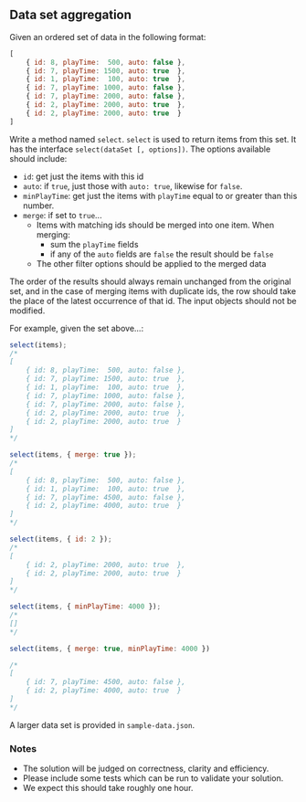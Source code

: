 ## Data set aggregation

Given an ordered set of data in the following format:

```javascript
[
    { id: 8, playTime:  500, auto: false },
    { id: 7, playTime: 1500, auto: true  },
    { id: 1, playTime:  100, auto: true  },
    { id: 7, playTime: 1000, auto: false },
    { id: 7, playTime: 2000, auto: false },
    { id: 2, playTime: 2000, auto: true  },
    { id: 2, playTime: 2000, auto: true  }
]
```

Write a method named `select`. `select` is used to return items from this set.
It has the interface `select(dataSet [, options])`. The options available should include:

- `id`: get just the items with this id
- `auto`: if `true`, just those with `auto: true`, likewise for `false`.
- `minPlayTime`: get just the items with `playTime` equal to or greater than this number.
- `merge`: if set to `true`...
    - Items with matching ids should be merged into one item. When merging:
        - sum the `playTime` fields
        - if any of the `auto` fields are `false` the result should be `false`
    - The other filter options should be applied to the merged data

The order of the results should always remain unchanged from the original set, and in the case of merging items with
duplicate ids, the row should take the place of the latest occurrence of that id. The input objects should not be
modified.

For example, given the set above...:

```javascript
select(items);
/*
[
    { id: 8, playTime:  500, auto: false },
    { id: 7, playTime: 1500, auto: true  },
    { id: 1, playTime:  100, auto: true  },
    { id: 7, playTime: 1000, auto: false },
    { id: 7, playTime: 2000, auto: false },
    { id: 2, playTime: 2000, auto: true  },
    { id: 2, playTime: 2000, auto: true  }
]
*/

select(items, { merge: true });
/*
[
    { id: 8, playTime:  500, auto: false },
    { id: 1, playTime:  100, auto: true  },
    { id: 7, playTime: 4500, auto: false },
    { id: 2, playTime: 4000, auto: true  }
]
*/

select(items, { id: 2 });
/*
[
    { id: 2, playTime: 2000, auto: true  },
    { id: 2, playTime: 2000, auto: true  }
]
*/

select(items, { minPlayTime: 4000 });
/*
[]
*/

select(items, { merge: true, minPlayTime: 4000 })

/*
[
    { id: 7, playTime: 4500, auto: false },
    { id: 2, playTime: 4000, auto: true  }
]
*/
```

A larger data set is provided in `sample-data.json`.

### Notes

- The solution will be judged on correctness, clarity and efficiency.
- Please include some tests which can be run to validate your solution.
- We expect this should take roughly one hour.
